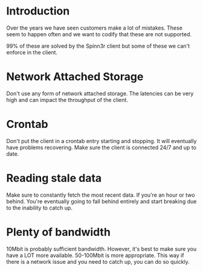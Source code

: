 # Introduction #

Over the years we have seen customers make a lot of mistakes.  These seem to happen often and we want to codify that these are not supported.

99% of these are solved by the Spinn3r client but some of these we can't enforce in the client.

# Network Attached Storage #

Don't use any form of network attached storage.  The latencies can be very high and can impact the throughput of the client.

# Crontab #

Don't put the client in a crontab entry starting and stopping.  It will eventually have problems recovering.  Make sure the client is connected 24/7 and up to date.

# Reading stale data #

Make sure to constantly fetch the most recent data.  If you're an hour or two behind.  You're eventually going to fall behind entirely and start breaking due to the inability to catch up.

# Plenty of bandwidth #

10Mbit is probably sufficient bandwidth.  However, it's best to make sure you have a LOT more available.  50-100Mbit is more appropriate.  This way if there is a network issue and you need to catch up, you can do so quickly.